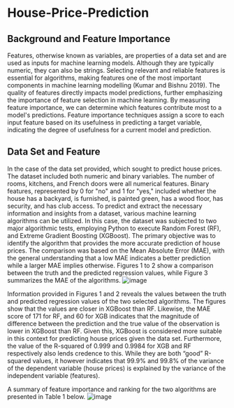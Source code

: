 # House-Price-Prediction

## Background and Feature Importance 
Features, otherwise known as variables, are properties of a data set and are used as inputs for machine learning models. Although they are typically numeric, they can also be strings. Selecting relevant and reliable features is essential for algorithms, making features one of the most important components in machine learning modelling (Kumar and Bishnu 2019). The quality of features directly impacts model predictions, further emphasizing the importance of feature selection in machine learning. By measuring feature importance, we can determine which features contribute most to a model's predictions. Feature importance techniques assign a score to each input feature based on its usefulness in predicting a target variable, indicating the degree of usefulness for a current model and prediction.

## Data Set and Feature
In the case of the data set provided, which sought to predict house prices.  The dataset included both numeric and binary variables. The number of rooms, kitchens, and French doors were all numerical features. Binary features, represented by 0 for "no" and 1 for "yes," included whether the house has a backyard, is furnished, is painted green, has a wood floor, has security, and has club access. To predict and extract the necessary information and insights from a dataset, various machine learning algorithms can be utilized. In this case, the dataset was subjected to two major algorithmic tests, employing Python to execute Random Forest (RF), and Extreme Gradient Boosting (XGBoost). The primary objective was to identify the algorithm that provides the more accurate prediction of house prices. The comparison was based on the Mean Absolute Error (MAE), with the general understanding that a low MAE indicates a better prediction while a larger MAE implies otherwise. Figures 1 to 2 show a comparison between the truth and the predicted regression values, while Figure 3 summarizes the MAE of the algorithms. 
![image](https://github.com/JohnOlufemi/House-Price-Prediction/assets/104203741/949dd90a-d3eb-4291-adc7-9a036a141593)

Information provided in Figures 1 and 2 reveals the values between the truth and predicted regression values of the two selected algorithms. The figures show that the values are closer in XGBoost than RF. Likewise, the MAE score of 171 for RF, and 60 for XGB indicates that the magnitude of difference between the prediction and the true value of the observation is lower in XGBoost than RF. Given this, XGBoost is considered more suitable in this context for predicting house prices given the data set. Furthermore, the value of the R-squared of 0.999 and 0.9984 for XGB and RF respectively also lends credence to this. While they are both “good” R-squared values, it however indicates that 99.9% and 99.8% of the variance of the dependent variable (house prices) is explained by the variance of the independent variable (features). 

A summary of feature importance and ranking for the two algorithms are presented in Table 1 below. 
![image](https://github.com/JohnOlufemi/House-Price-Prediction/assets/104203741/0a0efb1b-e867-4200-ac71-2009b942a3c5)
